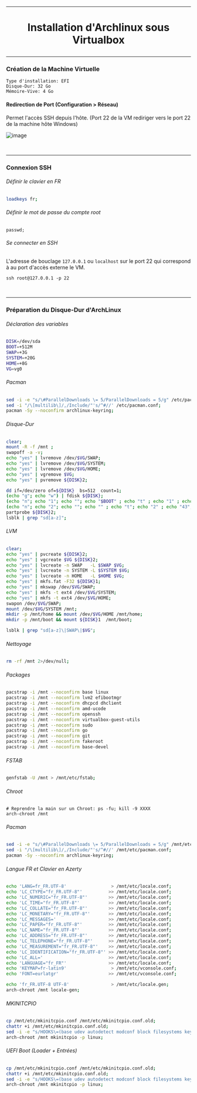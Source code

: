 --------------------------------------------------------------------------------------------------------------------------------------------
# <p align='center'> Installation d'Archlinux sous Virtualbox </p>


--------------------------------------------------------------------------------------------------------------------------------------------
### Création de la Machine Virtuelle
```
Type d'installation: EFI
Disque-Dur: 32 Go
Mémoire-Vive: 4 Go
```

#### Redirection de Port (Configuration > Réseau)
Permet l'accès SSH depuis l'hôte. (Port 22 de la VM rediriger vers le port 22 de la machine hôte Windows)

![image](https://user-images.githubusercontent.com/35907/235335576-9f380bc6-31b5-43a7-a757-a05491d15cfb.png)

<br />

--------------------------------------------------------------------------------------------------------------------------------------------
### Connexion SSH
###### Définir le clavier en FR
```bash
loadkeys fr;
```
###### Définir le mot de passe du compte root
```
passwd;
```

###### Se connecter en SSH
L'adresse de bouclage `127.0.0.1` ou `localhost` sur le port 22 qui correspond à au port d'accès externe le VM.
```
ssh root@127.0.0.1 -p 22
```
<br />

--------------------------------------------------------------------------------------------------------------------------------------------
### Préparation du Disque-Dur d'ArchLinux
###### Déclaration des variables
```bash
DISK=/dev/sda
BOOT=+512M
SWAP=+3G
SYSTEM=+20G
HOME=+8G
VG=vg0
```

###### Pacman
```bash
sed -i -e "s/\#ParallelDownloads \= 5/ParallelDownloads = 5/g" /etc/pacman.conf;
sed -i "/\[multilib\]/,/Include/"'s/^#//' /etc/pacman.conf;
pacman -Sy --noconfirm archlinux-keyring;
```

###### Disque-Dur
```bash
clear;
mount -R -f /mnt ;
swapoff -a -v;
echo "yes" | lvremove /dev/$VG/SWAP;
echo "yes" | lvremove /dev/$VG/SYSTEM;
echo "yes" | lvremove /dev/$VG/HOME;
echo "yes" | vgremove $VG;
echo "yes" | pvremove ${DISK}2;

dd if=/dev/zero of=${DISK}  bs=512  count=1;
(echo "g"; echo "w") | fdisk ${DISK};
(echo "n"; echo "1"; echo ""; echo "$BOOT" ; echo "t" ; echo "1" ; echo "w")      | fdisk $DISK; # EFI
(echo "n"; echo "2"; echo ""; echo "" ; echo "t"; echo "2" ; echo "43"; echo "w") | fdisk $DISK; # LVM
partprobe ${DISK}2;
lsblk | grep "sd[a-z]";
```

###### LVM
```bash
clear;
echo "yes" | pvcreate ${DISK}2;
echo "yes" | vgcreate $VG ${DISK}2;
echo "yes" | lvcreate -n SWAP   -L $SWAP $VG;
echo "yes" | lvcreate -n SYSTEM -L $SYSTEM $VG;
echo "yes" | lvcreate -n HOME   -L $HOME $VG;
echo "yes" | mkfs.fat -F32 ${DISK}1;
echo "yes" | mkswap /dev/$VG/SWAP;
echo "yes" | mkfs -t ext4 /dev/$VG/SYSTEM;
echo "yes" | mkfs -t ext4 /dev/$VG/HOME;
swapon /dev/$VG/SWAP;
mount /dev/$VG/SYSTEM /mnt;
mkdir -p /mnt/home && mount /dev/$VG/HOME /mnt/home;
mkdir -p /mnt/boot && mount ${DISK}1  /mnt/boot;

lsblk | grep "sd[a-z]\|SWAP\|$VG";
```

###### Nettoyage
```bash
rm -rf /mnt 2>/dev/null;
```

###### Packages
```bash
pacstrap -i /mnt --noconfirm base linux
pacstrap -i /mnt --noconfirm lvm2 efibootmgr
pacstrap -i /mnt --noconfirm dhcpcd dhclient
pacstrap -i /mnt --noconfirm amd-ucode
pacstrap -i /mnt --noconfirm openssh
pacstrap -i /mnt --noconfirm virtualbox-guest-utils
pacstrap -i /mnt --noconfirm sudo
pacstrap -i /mnt --noconfirm go
pacstrap -i /mnt --noconfirm git
pacstrap -i /mnt --noconfirm fakeroot
pacstrap -i /mnt --noconfirm base-devel
```

###### FSTAB
```bash
genfstab -U /mnt > /mnt/etc/fstab;
```

###### Chroot
```base
# Reprendre la main sur un Chroot: ps -fu; kill -9 XXXX
arch-chroot /mnt
```

###### Pacman
```bash
sed -i -e "s/\#ParallelDownloads \= 5/ParallelDownloads = 5/g" /mnt/etc/pacman.conf;
sed -i "/\[multilib\]/,/Include/"'s/^#//' /mnt/etc/pacman.conf;
pacman -Sy --noconfirm archlinux-keyring;
```

###### Langue FR et Clavier en Azerty
```bash
echo 'LANG=fr_FR.UTF-8'                 > /mnt/etc/locale.conf;
echo 'LC_CTYPE="fr_FR.UTF-8"'          >> /mnt/etc/locale.conf;
echo 'LC_NUMERIC="fr_FR.UTF-8"'        >> /mnt/etc/locale.conf;
echo 'LC_TIME="fr_FR.UTF-8"'           >> /mnt/etc/locale.conf;
echo 'LC_COLLATE="fr_FR.UTF-8"'        >> /mnt/etc/locale.conf;
echo 'LC_MONETARY="fr_FR.UTF-8"'       >> /mnt/etc/locale.conf;
echo 'LC_MESSAGES='                    >> /mnt/etc/locale.conf;
echo 'LC_PAPER="fr_FR.UTF-8"'          >> /mnt/etc/locale.conf;
echo 'LC_NAME="fr_FR.UTF-8"'           >> /mnt/etc/locale.conf;
echo 'LC_ADDRESS="fr_FR.UTF-8"'        >> /mnt/etc/locale.conf;
echo 'LC_TELEPHONE="fr_FR.UTF-8"'      >> /mnt/etc/locale.conf;
echo 'LC_MEASUREMENT="fr_FR.UTF-8"'    >> /mnt/etc/locale.conf;
echo 'LC_IDENTIFICATION="fr_FR.UTF-8"' >> /mnt/etc/locale.conf;
echo 'LC_ALL='                         >> /mnt/etc/locale.conf;
echo 'LANGUAGE="fr_FR"'                >> /mnt/etc/locale.conf;
echo 'KEYMAP=fr-latin9'                 > /mnt/etc/vconsole.conf;
echo 'FONT=eurlatgr'                   >> /mnt/etc/vconsole.conf;

echo 'fr_FR.UTF-8 UTF-8'                > /mnt/etc/locale.gen;
arch-chroot /mnt locale-gen;
```

###### MKINITCPIO
```bash
cp /mnt/etc/mkinitcpio.conf /mnt/etc/mkinitcpio.conf.old;
chattr +i /mnt/etc/mkinitcpio.conf.old;
sed -i -e "s/HOOKS\=(base udev autodetect modconf block filesystems keyboard fsck)/HOOKS\=(base systemd autodetect modconf block lvm2 filesystems udev resume keyboard keymap sd-vconsole fsck)/g" /mnt/etc/mkinitcpio.conf;
arch-chroot /mnt mkinitcpio -p linux;
```

###### UEFI Boot (Loader + Entrées)
```bash
cp /mnt/etc/mkinitcpio.conf /mnt/etc/mkinitcpio.conf.old;
chattr +i /mnt/etc/mkinitcpio.conf.old;
sed -i -e "s/HOOKS\=(base udev autodetect modconf block filesystems keyboard fsck)/HOOKS\=(base systemd autodetect modconf block lvm2 filesystems udev resume keyboard keymap sd-vconsole fsck)/g" /mnt/etc/mkinitcpio.conf;
arch-chroot /mnt mkinitcpio -p linux;
```
